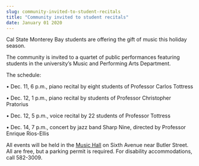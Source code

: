 ```yaml
---
slug: community-invited-to-student-recitals
title: "Community invited to student recitals"
date: January 01 2020
---
```


<p>Cal State Monterey Bay students are offering the gift of music this holiday season.</p><p>The community is invited to a quartet of public performances featuring students in the university’s Music and Performing Arts Department.

The schedule:

• Dec. 11, 6 p.m., piano recital by eight students of Professor Carlos Tottress

• Dec. 12, 1 p.m., piano recital by students of Professor Christopher Pratorius

• Dec. 12, 5 p.m., voice recital by 22 students of Professor Tottress

• Dec. 14, 7 p.m., concert by jazz band Sharp Nine, directed by Professor Enrique Rios&#45;Ellis

All events will be held in the <a href="https://csumb.edu/sites/default/files/images/st&#45;block&#45;150&#45;1431028269973&#45;raw&#45;musichall.pdf">Music Hall</a> on Sixth Avenue near Butler Street. All are free, but a parking permit is required. For disability accommodations, call 582&#45;3009.
</p>
